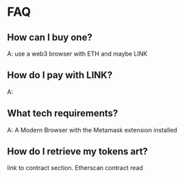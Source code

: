 # FAQ

## How can I buy one?
A: use a web3 browser with ETH and maybe LINK

## How do I pay with LINK?
A: 

## What tech requirements?
A: A Modern Browser with the Metamask extension installed

## How do I retrieve my tokens art?
link to contract section. Etherscan contract read